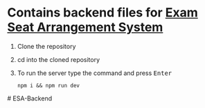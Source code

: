 # Contains backend files for [Exam Seat Arrangement System](https://github.com/Sudhi27Krishna/Exam-Seat-Arrangement-System)


1. Clone the repository
2. cd into the cloned repository
3. To run the server type the command and press <kbd>Enter</kbd>
  
    ```
    npm i && npm run dev
    ```
#   E S A - B a c k e n d  
 